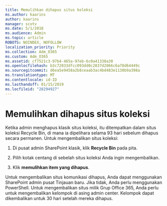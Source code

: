 ```yaml
---
title: Memulihkan dihapus situs koleksi
ms.author: kaarins
author: kaarins
manager: scotv
ms.date: 5/1/2018
ms.audience: Admin
ms.topic: article
ROBOTS: NOINDEX, NOFOLLOW
localization_priority: Priority
ms.collection: Adm_O365
ms.custom: Adm_O365
ms.assetid: cf7521c3-97b4-465a-97eb-6c0a41338a30
ms.openlocfilehash: b3c72033dfcc093dd0c2837d2866c6a78d64449c
ms.sourcegitcommit: d6ea5e9458a2b8ceaab3ac4bd483e1130b9a398a
ms.translationtype: MT
ms.contentlocale: id-ID
ms.lasthandoff: 01/15/2019
ms.locfileid: "28294927"
---
```

# <a name="restore-a-deleted-site-collection"></a>Memulihkan dihapus situs koleksi

Ketika admin menghapus klasik situs koleksi, itu ditempatkan dalam situs koleksi Recycle Bin, di mana ia dipelihara selama 93 hari sebelum dihapus secara permanen. Untuk mengembalikan situs koleksi:
  
1. Di pusat admin SharePoint klasik, klik **Recycle Bin** pada pita. 
    
2. Pilih kotak centang di sebelah situs koleksi Anda ingin mengembalikan.
    
3. Klik **memulihkan item yang dihapus**.
    
Untuk mengembalikan situs komunikasi dihapus, Anda dapat menggunakan SharePoint admin pusat Tinjauan baru. Jika tidak, Anda perlu menggunakan PowerShell. Untuk mengembalikan situs milik Grup Office 365, Anda perlu untuk mengembalikan kelompok di asing admin center. Kelompok dapat dikembalikan untuk 30 hari setelah mereka dihapus.
  

